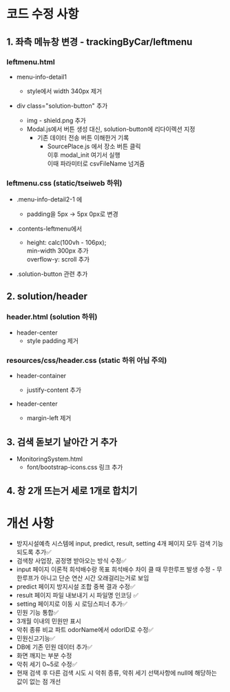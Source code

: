 # 코드 수정 사항

## 1. 좌측 메뉴창 변경 - trackingByCar/leftmenu
### leftmenu.html
- menu-info-detail1
    - style에서 width 340px 제거

- div class="solution-button" 추가
    - img - shield.png 추가
    - Modal.js에서 버튼 생성 대신, solution-button에 리다이렉션 지정
      - 기존 데이터 전송 버튼 이해한거 기록
        - SourcePlace.js 에서 장소 버튼 클릭
        <br>이후 modal_init 여기서 실행
        <br>이때 파라미터로 csvFileName 넘겨줌

### leftmenu.css (static/tseiweb 하위)
- .menu-info-detail2-1 에
    - padding을 5px -> 5px 0px로 변경

- .contents-leftmenu에서
    - height: calc(100vh - 106px);
  <br>min-width 300px 추가
  <br>overflow-y: scroll 추가

- .solution-button 관련 추가

## 2. solution/header
### header.html (solution 하위)
- header-center
    - style padding 제거

### resources/css/header.css (static 하위 아님 주의)
- header-container
    - justify-content 추가

- header-center
    - margin-left 제거

## 3. 검색 돋보기 날아간 거 추가
- MonitoringSystem.html
  - font/bootstrap-icons.css 링크 추가

## 4. 창 2개 뜨는거 세로 1개로 합치기

# 개선 사항
- 방지시설예측 시스템에 input, predict, result, setting 4개 페이지 모두 검색 기능 되도록 추가✅
- 검색창 사업장, 공정명 받아오는 방식 수정✅
- input 페이지 이론적 희석배수랑 목표 희석배수 차이 클 때 무한루프 발생 수정 - 무한루프가 아니고 단순 연산 시간 오래걸리는거로 보임
- predict 페이지 방지시설 조합 중복 결과 수정✅
- result 페이지 파일 내보내기 시 파일명 인코딩 ✅
- setting 페이지로 이동 시 로딩스피너 추가✅
- 민원 기능 통합✅
- 3개월 이내의 민원만 표시
- 악취 종류 비교 파트 odorName에서 odorID로 수정✅
- 민원신고기능✅
- DB에 기존 민원 데이터 추가✅
- 화면 깨지는 부분 수정
- 악취 세기 0~5로 수정✅
- 현재 검색 후 다른 검색 시도 시 악취 종류, 악취 세기 선택사항에 null에 해당하는 값이 없는 점 개선
